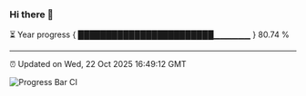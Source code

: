 ### Hi there 👋

⏳ Year progress { ████████████████████████▁▁▁▁▁▁ } 80.74 %

---

⏰ Updated on Wed, 22 Oct 2025 16:49:12 GMT

![Progress Bar CI](https://github.com/IshwaranRudhara/GIT-ACTION/workflows/Progress%20Bar%20CI/badge.svg)
